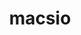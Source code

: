 ---
title: "macsio"
layout: cache
categories: [package, develop]
meta: {"versions": ["1.1"], "compilers": ["gcc@=11.3.0"], "oss": ["ubuntu22.04"], "platforms": ["linux"], "targets": ["x86_64_v3"], "stacks": ["root", "tutorial"], "num_specs": 21, "num_specs_by_stack": {"root": 21, "tutorial": 21}}
spec_details: [{"hash": "pgmd56qdp6wqvrimkc5bmmisymovugya", "compiler": "gcc@=11.3.0", "versions": ["1.1"], "os": "ubuntu22.04", "platform": "linux", "target": "x86_64_v3", "variants": ["build_system=cmake", "build_type=Release", "~exodus", "generator=make", "~hdf5", "~ipo", "+mpi", "patches=59479b9", "+pdb", "+scr", "~silo", "~szip", "~typhonio", "~zfp", "~zlib"], "stacks": ["root", "tutorial"], "size": "-", "tarball": "https://binaries.spack.io/develop/build_cache/linux-ubuntu22.04-x86_64_v3/gcc-11.3.0/macsio-1.1/linux-ubuntu22.04-x86_64_v3-gcc-11.3.0-macsio-1.1-pgmd56qdp6wqvrimkc5bmmisymovugya.spack"}, {"hash": "dj6nzdv2nbywrlusi44tcknlww46zc3o", "compiler": "gcc@=11.3.0", "versions": ["1.1"], "os": "ubuntu22.04", "platform": "linux", "target": "x86_64_v3", "variants": ["build_system=cmake", "build_type=Release", "~exodus", "generator=make", "~hdf5", "~ipo", "+mpi", "patches=59479b9", "+pdb", "+scr", "~silo", "~szip", "~typhonio", "~zfp", "~zlib"], "stacks": ["root", "tutorial"], "size": "-", "tarball": "https://binaries.spack.io/develop/build_cache/linux-ubuntu22.04-x86_64_v3/gcc-11.3.0/macsio-1.1/linux-ubuntu22.04-x86_64_v3-gcc-11.3.0-macsio-1.1-dj6nzdv2nbywrlusi44tcknlww46zc3o.spack"}, {"hash": "hj5srv5cmojnutwed73s5aclcxr4mv2b", "compiler": "gcc@=11.3.0", "versions": ["1.1"], "os": "ubuntu22.04", "platform": "linux", "target": "x86_64_v3", "variants": ["build_system=cmake", "build_type=Release", "~exodus", "generator=make", "~hdf5", "~ipo", "+mpi", "patches=59479b9", "+pdb", "+scr", "~silo", "~szip", "~typhonio", "~zfp", "~zlib"], "stacks": ["root", "tutorial"], "size": "-", "tarball": "https://binaries.spack.io/develop/build_cache/linux-ubuntu22.04-x86_64_v3/gcc-11.3.0/macsio-1.1/linux-ubuntu22.04-x86_64_v3-gcc-11.3.0-macsio-1.1-hj5srv5cmojnutwed73s5aclcxr4mv2b.spack"}, {"hash": "m6juha2d7mxdk5b2mf6eszty4nr7dyuz", "compiler": "gcc@=11.3.0", "versions": ["1.1"], "os": "ubuntu22.04", "platform": "linux", "target": "x86_64_v3", "variants": ["build_system=cmake", "build_type=Release", "~exodus", "generator=make", "~hdf5", "~ipo", "+mpi", "patches=59479b9", "+pdb", "+scr", "~silo", "~szip", "~typhonio", "~zfp", "~zlib"], "stacks": ["root", "tutorial"], "size": "-", "tarball": "https://binaries.spack.io/develop/build_cache/linux-ubuntu22.04-x86_64_v3/gcc-11.3.0/macsio-1.1/linux-ubuntu22.04-x86_64_v3-gcc-11.3.0-macsio-1.1-m6juha2d7mxdk5b2mf6eszty4nr7dyuz.spack"}, {"hash": "dlgfuvstug4q6rjfe6loz3jqxepi2goo", "compiler": "gcc@=11.3.0", "versions": ["1.1"], "os": "ubuntu22.04", "platform": "linux", "target": "x86_64_v3", "variants": ["build_system=cmake", "build_type=Release", "~exodus", "generator=make", "~hdf5", "~ipo", "+mpi", "patches=59479b9", "+pdb", "+scr", "~silo", "~szip", "~typhonio", "~zfp", "~zlib"], "stacks": ["root", "tutorial"], "size": "-", "tarball": "https://binaries.spack.io/develop/build_cache/linux-ubuntu22.04-x86_64_v3/gcc-11.3.0/macsio-1.1/linux-ubuntu22.04-x86_64_v3-gcc-11.3.0-macsio-1.1-dlgfuvstug4q6rjfe6loz3jqxepi2goo.spack"}, {"hash": "xfg3ta47ffpf7so4q2klfio7fimug74j", "compiler": "gcc@=11.3.0", "versions": ["1.1"], "os": "ubuntu22.04", "platform": "linux", "target": "x86_64_v3", "variants": ["build_system=cmake", "build_type=Release", "~exodus", "generator=make", "~hdf5", "~ipo", "+mpi", "patches=59479b9", "+pdb", "+scr", "~silo", "~szip", "~typhonio", "~zfp", "~zlib"], "stacks": ["root", "tutorial"], "size": "-", "tarball": "https://binaries.spack.io/develop/build_cache/linux-ubuntu22.04-x86_64_v3/gcc-11.3.0/macsio-1.1/linux-ubuntu22.04-x86_64_v3-gcc-11.3.0-macsio-1.1-xfg3ta47ffpf7so4q2klfio7fimug74j.spack"}, {"hash": "ls4to3te5m2swx2y62zcveaxx67q4vnf", "compiler": "gcc@=11.3.0", "versions": ["1.1"], "os": "ubuntu22.04", "platform": "linux", "target": "x86_64_v3", "variants": ["build_system=cmake", "build_type=Release", "~exodus", "generator=make", "~hdf5", "~ipo", "+mpi", "patches=59479b9", "+pdb", "+scr", "~silo", "~szip", "~typhonio", "~zfp", "~zlib"], "stacks": ["root", "tutorial"], "size": "-", "tarball": "https://binaries.spack.io/develop/build_cache/linux-ubuntu22.04-x86_64_v3/gcc-11.3.0/macsio-1.1/linux-ubuntu22.04-x86_64_v3-gcc-11.3.0-macsio-1.1-ls4to3te5m2swx2y62zcveaxx67q4vnf.spack"}, {"hash": "xe5yeoew37kj6h5lh6okqpfegefaam3p", "compiler": "gcc@=11.3.0", "versions": ["1.1"], "os": "ubuntu22.04", "platform": "linux", "target": "x86_64_v3", "variants": ["build_system=cmake", "build_type=Release", "~exodus", "generator=make", "~hdf5", "~ipo", "+mpi", "patches=59479b9", "+pdb", "+scr", "~silo", "~szip", "~typhonio", "~zfp", "~zlib"], "stacks": ["root", "tutorial"], "size": "-", "tarball": "https://binaries.spack.io/develop/build_cache/linux-ubuntu22.04-x86_64_v3/gcc-11.3.0/macsio-1.1/linux-ubuntu22.04-x86_64_v3-gcc-11.3.0-macsio-1.1-xe5yeoew37kj6h5lh6okqpfegefaam3p.spack"}, {"hash": "rhttxpmesdkpltdk4qbpi7xyeefxzyll", "compiler": "gcc@=11.3.0", "versions": ["1.1"], "os": "ubuntu22.04", "platform": "linux", "target": "x86_64_v3", "variants": ["build_system=cmake", "build_type=Release", "~exodus", "generator=make", "~hdf5", "~ipo", "+mpi", "patches=59479b9", "+pdb", "+scr", "~silo", "~szip", "~typhonio", "~zfp", "~zlib"], "stacks": ["root", "tutorial"], "size": "-", "tarball": "https://binaries.spack.io/develop/build_cache/linux-ubuntu22.04-x86_64_v3/gcc-11.3.0/macsio-1.1/linux-ubuntu22.04-x86_64_v3-gcc-11.3.0-macsio-1.1-rhttxpmesdkpltdk4qbpi7xyeefxzyll.spack"}, {"hash": "wtoqjpyreboxhsksze52fw63xgc4s27g", "compiler": "gcc@=11.3.0", "versions": ["1.1"], "os": "ubuntu22.04", "platform": "linux", "target": "x86_64_v3", "variants": ["build_system=cmake", "build_type=Release", "~exodus", "generator=make", "~hdf5", "~ipo", "+mpi", "patches=59479b9", "+pdb", "+scr", "~silo", "~szip", "~typhonio", "~zfp", "~zlib"], "stacks": ["root", "tutorial"], "size": "-", "tarball": "https://binaries.spack.io/develop/build_cache/linux-ubuntu22.04-x86_64_v3/gcc-11.3.0/macsio-1.1/linux-ubuntu22.04-x86_64_v3-gcc-11.3.0-macsio-1.1-wtoqjpyreboxhsksze52fw63xgc4s27g.spack"}, {"hash": "re3zqvh27lsiplvskqlzwxoqolt2zyyx", "compiler": "gcc@=11.3.0", "versions": ["1.1"], "os": "ubuntu22.04", "platform": "linux", "target": "x86_64_v3", "variants": ["build_system=cmake", "build_type=Release", "~exodus", "generator=make", "~hdf5", "~ipo", "+mpi", "patches=59479b9", "+pdb", "+scr", "~silo", "~szip", "~typhonio", "~zfp", "~zlib"], "stacks": ["root", "tutorial"], "size": "-", "tarball": "https://binaries.spack.io/develop/build_cache/linux-ubuntu22.04-x86_64_v3/gcc-11.3.0/macsio-1.1/linux-ubuntu22.04-x86_64_v3-gcc-11.3.0-macsio-1.1-re3zqvh27lsiplvskqlzwxoqolt2zyyx.spack"}, {"hash": "z3r3kqx5vdrerqagkrmhhqzzt73qc3rs", "compiler": "gcc@=11.3.0", "versions": ["1.1"], "os": "ubuntu22.04", "platform": "linux", "target": "x86_64_v3", "variants": ["build_system=cmake", "build_type=Release", "~exodus", "generator=make", "~hdf5", "~ipo", "+mpi", "patches=59479b9", "+pdb", "+scr", "~silo", "~szip", "~typhonio", "~zfp", "~zlib"], "stacks": ["root", "tutorial"], "size": "-", "tarball": "https://binaries.spack.io/develop/build_cache/linux-ubuntu22.04-x86_64_v3/gcc-11.3.0/macsio-1.1/linux-ubuntu22.04-x86_64_v3-gcc-11.3.0-macsio-1.1-z3r3kqx5vdrerqagkrmhhqzzt73qc3rs.spack"}, {"hash": "zy2jzv62aths26zknhe3kzhm3vsvy6ws", "compiler": "gcc@=11.3.0", "versions": ["1.1"], "os": "ubuntu22.04", "platform": "linux", "target": "x86_64_v3", "variants": ["build_system=cmake", "build_type=Release", "~exodus", "generator=make", "~hdf5", "~ipo", "+mpi", "patches=59479b9", "+pdb", "+scr", "~silo", "~szip", "~typhonio", "~zfp", "~zlib"], "stacks": ["root", "tutorial"], "size": "-", "tarball": "https://binaries.spack.io/develop/build_cache/linux-ubuntu22.04-x86_64_v3/gcc-11.3.0/macsio-1.1/linux-ubuntu22.04-x86_64_v3-gcc-11.3.0-macsio-1.1-zy2jzv62aths26zknhe3kzhm3vsvy6ws.spack"}, {"hash": "l2itwg7oz2ov57iekzwj4syt4s5xao74", "compiler": "gcc@=11.3.0", "versions": ["1.1"], "os": "ubuntu22.04", "platform": "linux", "target": "x86_64_v3", "variants": ["build_system=cmake", "build_type=Release", "~exodus", "generator=make", "~hdf5", "~ipo", "+mpi", "patches=59479b9", "+pdb", "+scr", "~silo", "~szip", "~typhonio", "~zfp", "~zlib"], "stacks": ["root", "tutorial"], "size": "-", "tarball": "https://binaries.spack.io/develop/build_cache/linux-ubuntu22.04-x86_64_v3/gcc-11.3.0/macsio-1.1/linux-ubuntu22.04-x86_64_v3-gcc-11.3.0-macsio-1.1-l2itwg7oz2ov57iekzwj4syt4s5xao74.spack"}, {"hash": "u2ebwgrocvihejt52lp7ncuq7jjjiono", "compiler": "gcc@=11.3.0", "versions": ["1.1"], "os": "ubuntu22.04", "platform": "linux", "target": "x86_64_v3", "variants": ["build_system=cmake", "build_type=Release", "~exodus", "generator=make", "~hdf5", "~ipo", "+mpi", "patches=59479b9", "+pdb", "+scr", "~silo", "~szip", "~typhonio", "~zfp", "~zlib"], "stacks": ["root", "tutorial"], "size": "-", "tarball": "https://binaries.spack.io/develop/build_cache/linux-ubuntu22.04-x86_64_v3/gcc-11.3.0/macsio-1.1/linux-ubuntu22.04-x86_64_v3-gcc-11.3.0-macsio-1.1-u2ebwgrocvihejt52lp7ncuq7jjjiono.spack"}, {"hash": "lkfmyq3njnn5awu5q3hnbpzqu5dcqn5l", "compiler": "gcc@=11.3.0", "versions": ["1.1"], "os": "ubuntu22.04", "platform": "linux", "target": "x86_64_v3", "variants": ["build_system=cmake", "build_type=Release", "~exodus", "generator=make", "~hdf5", "~ipo", "+mpi", "patches=59479b9", "+pdb", "+scr", "~silo", "~szip", "~typhonio", "~zfp", "~zlib"], "stacks": ["root", "tutorial"], "size": "-", "tarball": "https://binaries.spack.io/develop/build_cache/linux-ubuntu22.04-x86_64_v3/gcc-11.3.0/macsio-1.1/linux-ubuntu22.04-x86_64_v3-gcc-11.3.0-macsio-1.1-lkfmyq3njnn5awu5q3hnbpzqu5dcqn5l.spack"}, {"hash": "fittqdibknyd6g4pg4zsybgi47hi64ma", "compiler": "gcc@=11.3.0", "versions": ["1.1"], "os": "ubuntu22.04", "platform": "linux", "target": "x86_64_v3", "variants": ["build_system=cmake", "build_type=Release", "~exodus", "generator=make", "~hdf5", "~ipo", "+mpi", "patches=59479b9", "+pdb", "+scr", "~silo", "~szip", "~typhonio", "~zfp", "~zlib"], "stacks": ["root", "tutorial"], "size": "-", "tarball": "https://binaries.spack.io/develop/build_cache/linux-ubuntu22.04-x86_64_v3/gcc-11.3.0/macsio-1.1/linux-ubuntu22.04-x86_64_v3-gcc-11.3.0-macsio-1.1-fittqdibknyd6g4pg4zsybgi47hi64ma.spack"}, {"hash": "nfir63mur2ucbh3cugcigacayc6iz2jj", "compiler": "gcc@=11.3.0", "versions": ["1.1"], "os": "ubuntu22.04", "platform": "linux", "target": "x86_64_v3", "variants": ["build_system=cmake", "build_type=Release", "~exodus", "generator=make", "~hdf5", "~ipo", "+mpi", "patches=59479b9", "+pdb", "+scr", "~silo", "~szip", "~typhonio", "~zfp", "~zlib"], "stacks": ["root", "tutorial"], "size": "-", "tarball": "https://binaries.spack.io/develop/build_cache/linux-ubuntu22.04-x86_64_v3/gcc-11.3.0/macsio-1.1/linux-ubuntu22.04-x86_64_v3-gcc-11.3.0-macsio-1.1-nfir63mur2ucbh3cugcigacayc6iz2jj.spack"}, {"hash": "zlm5eakuuzfzp5cgrwkzb4cf3fu7yfti", "compiler": "gcc@=11.3.0", "versions": ["1.1"], "os": "ubuntu22.04", "platform": "linux", "target": "x86_64_v3", "variants": ["build_system=cmake", "build_type=Release", "~exodus", "generator=make", "~hdf5", "~ipo", "+mpi", "patches=59479b9", "+pdb", "+scr", "~silo", "~szip", "~typhonio", "~zfp", "~zlib"], "stacks": ["root", "tutorial"], "size": "-", "tarball": "https://binaries.spack.io/develop/build_cache/linux-ubuntu22.04-x86_64_v3/gcc-11.3.0/macsio-1.1/linux-ubuntu22.04-x86_64_v3-gcc-11.3.0-macsio-1.1-zlm5eakuuzfzp5cgrwkzb4cf3fu7yfti.spack"}, {"hash": "zmdlzlvz2hs2z42zhrxjdokbuzdwlu5w", "compiler": "gcc@=11.3.0", "versions": ["1.1"], "os": "ubuntu22.04", "platform": "linux", "target": "x86_64_v3", "variants": ["build_system=cmake", "build_type=Release", "~exodus", "generator=make", "~hdf5", "~ipo", "+mpi", "patches=59479b9", "+pdb", "+scr", "~silo", "~szip", "~typhonio", "~zfp", "~zlib"], "stacks": ["root", "tutorial"], "size": "-", "tarball": "https://binaries.spack.io/develop/build_cache/linux-ubuntu22.04-x86_64_v3/gcc-11.3.0/macsio-1.1/linux-ubuntu22.04-x86_64_v3-gcc-11.3.0-macsio-1.1-zmdlzlvz2hs2z42zhrxjdokbuzdwlu5w.spack"}, {"hash": "qolfmf5dwcoih6zbkrvdmkmqorddwsyx", "compiler": "gcc@=11.3.0", "versions": ["1.1"], "os": "ubuntu22.04", "platform": "linux", "target": "x86_64_v3", "variants": ["build_system=cmake", "build_type=Release", "~exodus", "generator=make", "~hdf5", "~ipo", "+mpi", "patches=59479b9", "+pdb", "+scr", "~silo", "~szip", "~typhonio", "~zfp", "~zlib"], "stacks": ["root", "tutorial"], "size": "-", "tarball": "https://binaries.spack.io/develop/build_cache/linux-ubuntu22.04-x86_64_v3/gcc-11.3.0/macsio-1.1/linux-ubuntu22.04-x86_64_v3-gcc-11.3.0-macsio-1.1-qolfmf5dwcoih6zbkrvdmkmqorddwsyx.spack"}]
---